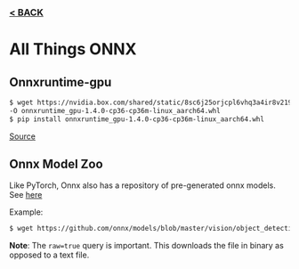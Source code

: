 ### [< BACK](https://github.com/ColinRioux/jetson-xavier-pkg-install)
# All Things ONNX

## Onnxruntime-gpu
```bash
$ wget https://nvidia.box.com/shared/static/8sc6j25orjcpl6vhq3a4ir8v219fglng.whl \
-O onnxruntime_gpu-1.4.0-cp36-cp36m-linux_aarch64.whl
$ pip install onnxruntime_gpu-1.4.0-cp36-cp36m-linux_aarch64.whl
```
[Source](https://developer.nvidia.com/blog/announcing-onnx-runtime-for-jetson/)


## Onnx Model Zoo
Like PyTorch, Onnx also has a repository of pre-generated onnx models. See [here](https://github.com/onnx/models)

Example:
```bash
$ wget https://github.com/onnx/models/blob/master/vision/object_detection_segmentation/faster-rcnn/model/FasterRCNN-10.onnx?raw=true -O FasterRCNN-10.onnx
```
**Note**: The `raw=true` query is important. This downloads the file in binary as opposed to a text file.
